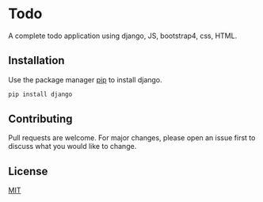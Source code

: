 # Todo 
A complete todo application using django, JS, bootstrap4, css, HTML. 

## Installation
Use the package manager [pip](https://pip.pypa.io/en/stable/) to install django. 
```bash
pip install django
```
## Contributing
Pull requests are welcome. For major changes, please open an issue first to discuss what you would like to change.

## License
[MIT](https://choosealicense.com/licenses/mit/)

